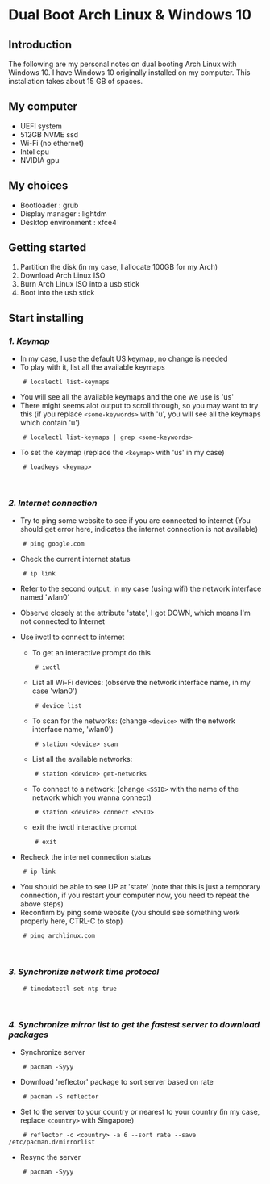 # Dual Boot Arch Linux & Windows 10

## Introduction

The following are my personal notes on dual booting Arch Linux with Windows 10. I have Windows 10 originally installed on my computer. This installation takes about 15 GB of spaces.

## My computer

- UEFI system 
- 512GB NVME ssd
- Wi-Fi (no ethernet)
- Intel cpu
- NVIDIA gpu

## My choices

- Bootloader : grub
- Display manager : lightdm
- Desktop environment : xfce4

## Getting started

1. Partition the disk (in my case, I allocate 100GB for my Arch)
2. Download Arch Linux ISO
3. Burn Arch Linux ISO into a usb stick
4. Boot into the usb stick

## Start installing

### *1. Keymap*
- In my case, I use the default US keymap, no change is needed
- To play with it, list all the available keymaps
```console
    # localectl list-keymaps
```

- You will see all the available keymaps and the one we use is 'us'
- There might seems alot output to scroll through, so you may want to try this (if you replace ```<some-keywords>``` with 'u', you will see all the keymaps which contain 'u')
```console
    # localectl list-keymaps | grep <some-keywords>
```

- To set the keymap (replace the ```<keymap>``` with 'us' in my case)
```console
    # loadkeys <keymap>
```

&nbsp;
### *2. Internet connection*
- Try to ping some website to see if you are connected to internet (You should get error here, indicates the internet connection is not available)
```console
    # ping google.com
```

- Check the current internet status
```console
    # ip link
```
- Refer to the second output, in my case (using wifi) the network interface named 'wlan0'
- Observe closely at the attribute 'state', I got DOWN, which means I'm not connected to Internet
- Use iwctl to connect to internet
    - To get an interactive prompt do this
    ```console
        # iwctl
    ```

    - List all Wi-Fi devices: (observe the network interface name, in my case 'wlan0')
    ```console
        # device list
    ```

    - To scan for the networks: (change ```<device>``` with the network interface name, 'wlan0')
    ```console
        # station <device> scan
    ```
    
    - List all the available networks:
    ```console
        # station <device> get-networks
    ```

    - To connect to a network: (change ```<SSID>``` with the name of the network which you wanna connect)
    ```console
        # station <device> connect <SSID>
    ```

    - exit the iwctl interactive prompt
    ```console
        # exit
    ```

- Recheck the internet connection status
```console
    # ip link
```

- You should be able to see UP at 'state' (note that this is just a temporary connection, if you restart your computer now, you need to repeat the above steps)
- Reconfirm by ping some website (you should see something work properly here, CTRL-C to stop)
```console
    # ping archlinux.com
```

&nbsp;
### *3. Synchronize network time protocol*
```console
    # timedatectl set-ntp true
```

&nbsp;
### *4. Synchronize mirror list to get the fastest server to download packages*
- Synchronize server
```console
    # pacman -Syyy
```

- Download 'reflector' package to sort server based on rate
```console
    # pacman -S reflector
```

- Set to the server to your country or nearest to your country (in my case, replace ```<country>``` with Singapore)
```console
    # reflector -c <country> -a 6 --sort rate --save /etc/pacman.d/mirrorlist
```

- Resync the server
```console
    # pacman -Syyy
```